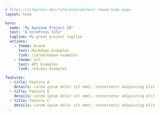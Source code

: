 ```yaml
---
# https://vitepress.dev/reference/default-theme-home-page
layout: home

hero:
  name: "My Awesome Project ID"
  text: "A VitePress Site"
  tagline: My great project tagline
  actions:
    - theme: brand
      text: Markdown Examples
      link: /id/markdown-examples
    - theme: alt
      text: API Examples
      link: /id/api-examples

features:
  - title: Feature A
    details: Lorem ipsum dolor sit amet, consectetur adipiscing elit
  - title: Feature B
    details: Lorem ipsum dolor sit amet, consectetur adipiscing elit
  - title: Feature C
    details: Lorem ipsum dolor sit amet, consectetur adipiscing elit
---
```


